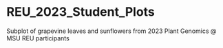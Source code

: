 # REU_2023_Student_Plots
Subplot of grapevine leaves and sunflowers from 2023 Plant Genomics @ MSU REU participants
